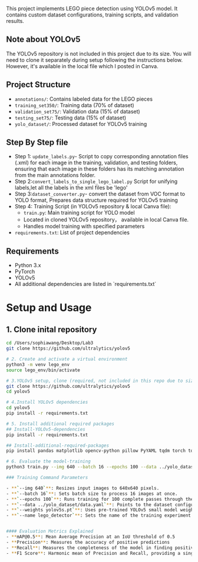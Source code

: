 
This project implements LEGO piece detection using YOLOv5 model. It contains custom dataset configurations, training scripts, and validation results.

## Note about YOLOv5
The YOLOv5 repository is not included in this project due to its size. You will need to clone it separately during setup following the instructions below.
However, it's available in the local file which I posted in Canva.

## Project Structure
- `annotations/`: Contains labeled data for the LEGO pieces
- `training_set350/`: Training data (70% of dataset)
- `validation_set75/`: Validation data (15% of dataset)
- `testing_set75/`: Testing data (15% of dataset)
- `yolo_dataset/`: Processed dataset for YOLOv5 training

## Step By Step file 
- Step 1: `update_labels.py`- Script to copy corresponding annotation files (.xml) for each image in the training, validation, and testing folders,
 ensuring that each image in these folders has its matching annotation from the main annotations folder.
- Step 2:`convert_labels_to_single_lego_label.py` Script for unifying labels,let all the labels in the xml files be 'lego'
- Step 3:`dataset_converter.py`- convert the dataset from VOC format to YOLO format,  Prepares data structure required for YOLOv5 training
- Step 4: Training Script (in YOLOv5 repository & local Canva file):
  - `train.py`: Main training script for YOLO model
  - Located in cloned YOLOv5 repository， available in local Canva file.
  - Handles model training with specified parameters
- `requirements.txt`: List of project dependencies

## Requirements
- Python 3.x
- PyTorch
- YOLOv5
- All additional dependencies are listed in \`requirements.txt\`


# Setup and Usage
## 1. Clone inital repository
```bash
cd /Users/sophiawang/Desktop/Lab3
git clone https://github.com/ultralytics/yolov5

# 2. Create and activate a virtual environment
python3 -m venv lego_env
source lego_env/bin/activate

# 3.YOLOv5 setup, clone (required, not included in this repo due to size):
git clone https://github.com/ultralytics/yolov5
cd yolov5

# 4.Install YOLOv5 dependencies
cd yolov5
pip install -r requirements.txt

# 5. Install additional required packages
## Install-YOLOv5-dependencies
pip install -r requirements.txt

## Install-additional-required-packages
pip install pandas matplotlib opencv-python pillow PyYAML tqdm torch torchvision seaborn requests

# 6. Evaluate the model-training
python3 train.py --img 640 --batch 16 --epochs 100 --data ../yolo_dataset/data.yaml --weights yolov5s.pt --name lego_detector

### Training Command Parameters

- **`--img 640`**: Resizes input images to 640x640 pixels.
- **`--batch 16`**: Sets batch size to process 16 images at once.
- **`--epochs 100`**: Runs training for 100 complete passes through the dataset.
- **`--data ../yolo_dataset/data.yaml`**: Points to the dataset configuration file (paths and classes).
- **`--weights yolov5s.pt`**: Uses pre-trained YOLOv5 small model weights.
- **`--name lego_detector`**: Sets the name of the training experiment for easy tracking.


#### Evaluation Metrics Explained
- **mAP@0.5**: Mean Average Precision at an IoU threshold of 0.5
- **Precision**: Measures the accuracy of positive predictions
- **Recall**: Measures the completeness of the model in finding positive samples
- **F1 Score**: Harmonic mean of Precision and Recall, providing a single metric for performance


